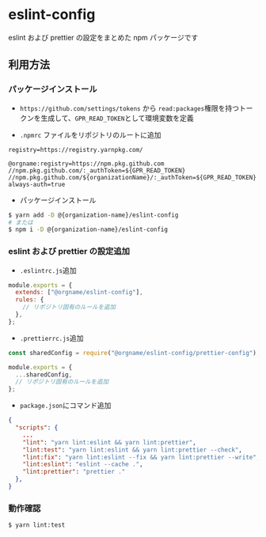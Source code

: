 # eslint-config

eslint および prettier の設定をまとめた npm パッケージです

## 利用方法

### パッケージインストール

- `https://github.com/settings/tokens` から `read:packages`権限を持つトークンを生成して、`GPR_READ_TOKEN`として環境変数を定義

- `.npmrc` ファイルをリポジトリのルートに追加

```
registry=https://registry.yarnpkg.com/

@orgname:registry=https://npm.pkg.github.com
//npm.pkg.github.com/:_authToken=${GPR_READ_TOKEN}
//npm.pkg.github.com/${organizationName}/:_authToken=${GPR_READ_TOKEN}
always-auth=true
```

- パッケージインストール

```bash
$ yarn add -D @{organization-name}/eslint-config
# または
$ npm i -D @{organization-name}/eslint-config
```

### eslint および prettier の設定追加

- `.eslintrc.js`追加

```js
module.exports = {
  extends: ["@orgname/eslint-config"],
  rules: {
    // リポジトリ固有のルールを追加
  },
};
```

- `.prettierrc.js`追加

```js
const sharedConfig = require("@orgname/eslint-config/prettier-config");

module.exports = {
  ...sharedConfig,
  // リポジトリ固有のルールを追加
};
```

- `package.json`にコマンド追加

```json
{
  "scripts": {
    ...
    "lint": "yarn lint:eslint && yarn lint:prettier",
    "lint:test": "yarn lint:eslint && yarn lint:prettier --check",
    "lint:fix": "yarn lint:eslint --fix && yarn lint:prettier --write",
    "lint:eslint": "eslint --cache .",
    "lint:prettier": "prettier ."
  },
}
```

### 動作確認

```bash
$ yarn lint:test
```
